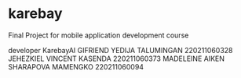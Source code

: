 # karebay

Final Project for mobile application development course

developer KarebayAI
GIFRIEND YEDIJA TALUMINGAN	220211060328
JEHEZKIEL VINCENT KASENDA	220211060373
MADELEINE AIKEN SHARAPOVA MAMENGKO 220211060094